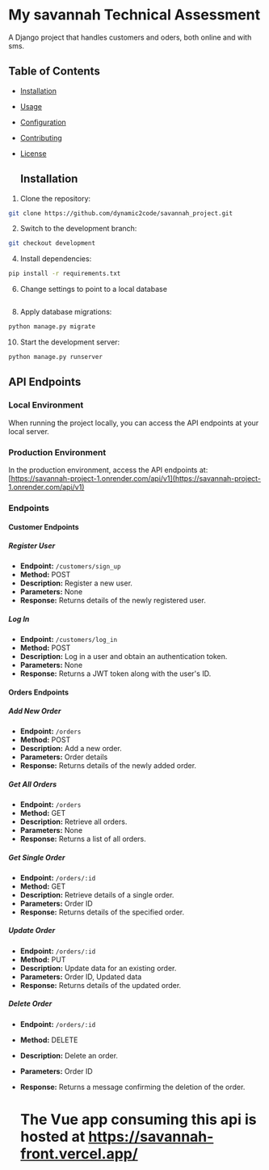 # My savannah Technical Assessment 

A Django project that handles customers and oders, both online and with sms.

## Table of Contents
- [Installation](#installation)
- [Usage](#usage)
- [Configuration](#configuration)
- [Contributing](#contributing)
- [License](#license)

  ## Installation
1. Clone the repository:
```bash
git clone https://github.com/dynamic2code/savannah_project.git
```
2. Switch to the development branch:
```bash
git checkout development
```
4. Install dependencies:
```bash
pip install -r requirements.txt
```
6. Change settings to point to a local database
```bash
```
8. Apply database migrations:
```bash
python manage.py migrate
```
10. Start the development server:
```bash
python manage.py runserver
```

## API Endpoints

### Local Environment

When running the project locally, you can access the API endpoints at your local server.

### Production Environment

In the production environment, access the API endpoints at: [https://savannah-project-1.onrender.com/api/v1](https://savannah-project-1.onrender.com/api/v1)

### Endpoints

#### Customer Endpoints

##### Register User

- **Endpoint:** `/customers/sign_up`
- **Method:** POST
- **Description:** Register a new user.
- **Parameters:** None
- **Response:** Returns details of the newly registered user.

##### Log In

- **Endpoint:** `/customers/log_in`
- **Method:** POST
- **Description:** Log in a user and obtain an authentication token.
- **Parameters:** None
- **Response:** Returns a JWT token along with the user's ID.

#### Orders Endpoints

##### Add New Order

- **Endpoint:** `/orders`
- **Method:** POST
- **Description:** Add a new order.
- **Parameters:** Order details
- **Response:** Returns details of the newly added order.

##### Get All Orders

- **Endpoint:** `/orders`
- **Method:** GET
- **Description:** Retrieve all orders.
- **Parameters:** None
- **Response:** Returns a list of all orders.

##### Get Single Order

- **Endpoint:** `/orders/:id`
- **Method:** GET
- **Description:** Retrieve details of a single order.
- **Parameters:** Order ID
- **Response:** Returns details of the specified order.

##### Update Order

- **Endpoint:** `/orders/:id`
- **Method:** PUT
- **Description:** Update data for an existing order.
- **Parameters:** Order ID, Updated data
- **Response:** Returns details of the updated order.

##### Delete Order
- **Endpoint:** `/orders/:id`
- **Method:** DELETE
- **Description:** Delete an order.
- **Parameters:** Order ID
- **Response:** Returns a message confirming the deletion of the order.

  # The Vue app consuming this api is hosted at https://savannah-front.vercel.app/
